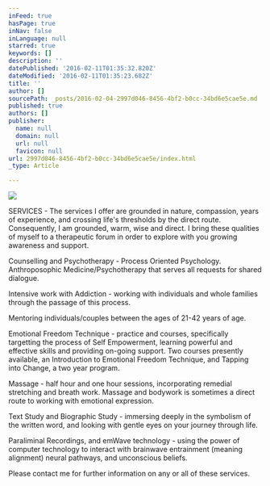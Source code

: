 ```yaml
---
inFeed: true
hasPage: true
inNav: false
inLanguage: null
starred: true
keywords: []
description: ''
datePublished: '2016-02-11T01:35:32.820Z'
dateModified: '2016-02-11T01:35:23.682Z'
title: ''
author: []
sourcePath: _posts/2016-02-04-2997d046-8456-4bf2-b0cc-34bd6e5cae5e.md
published: true
authors: []
publisher:
  name: null
  domain: null
  url: null
  favicon: null
url: 2997d046-8456-4bf2-b0cc-34bd6e5cae5e/index.html
_type: Article

---
```

![](https://the-grid-user-content.s3-us-west-2.amazonaws.com/c7b650c3-5368-4a41-800d-53aa2f71275e.jpg)

SERVICES - The services I offer are grounded in nature, compassion, years of experience, and crossing life's thresholds by the direct route. Consequently, I am grounded, warm, wise and direct. I bring these qualities of myself to a therapeutic forum in order to explore with you growing awareness and support. 

Counselling and Psychotherapy -  Process Oriented Psychology.     Anthroposophic Medicine/Psychotherapy that serves all requests for shared dialogue. 

Intensive work with Addiction - working with individuals and whole families through the passage of this process. 

Mentoring individuals/couples between the ages of 21-42 years of age. 

Emotional Freedom Technique - practice and courses, specifically targetting the process of Self Empowerment, learning powerful and effective skills and providing on-going support. Two courses presently available, an Introduction to Emotional Freedom Technique, and Tapping into Change, a two year program. 

Massage - half hour and one hour sessions, incorporating remedial stretching and breath work. Massage and bodywork is sometimes a direct route to working with emotional expression. 

Text Study and Biographic Study - immersing deeply in the symbolism of the written word, and looking with gentle eyes on your journey through life. 

Paraliminal Recordings, and emWave technology - using the power of computer technology to interact with brainwave entrainment (meaning alignment)  neural pathways, and unconscious beliefs. 

Please contact me for further information on any or all of these services.